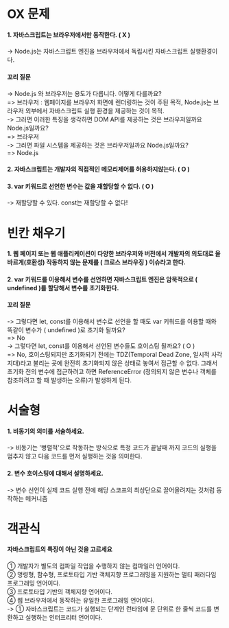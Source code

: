 # OX 문제
#### 1. 자바스크립트는 브라우저에서만 동작한다. ( X )
-> Node.js는 자바스크립트 엔진을 브라우저에서 독립시킨 자바스크립트 실행환경이다.
####   꼬리 질문 <br>
   -> Node.js 와 브라우저는 용도가 다릅니다. 어떻게 다를까요? <br>
    => 브라우저 : 웹페이지를 브라우저 화면에 렌더링하는 것이 주된 목적, Node.js는 브라우저 외부에서 자바스크립트 실행 환경을 제공하는 것이 목적. <br>
      -> 그러면 이러한 특징을 생각하면 DOM API를 제공하는 것은 브라우저일까요 Node.js일까요? <br> 
      => 브라우저 <br>
      -> 그러면 파일 시스템을 제공하는 것은 브라우저일까요 Node.js일까요? <br>
      => Node.js <br>
#### 2. 자바스크립트는 개발자의 직접적인 메모리제어를 허용하지않는다. ( O )
#### 3. var 키워드로 선언한 변수는 값을 재할당할 수 없다. ( O )
   -> 재할당할 수 있다. const는 재할당할 수 없다!

# 빈칸 채우기
#### 1. 웹 페이지 또는 웹 애플리케이션이 다양한 브라우저와 버전에서 개발자의 의도대로 올바르게(호환성) 작동하지 않는 문제를 ( 크로스 브라우징 ) 이슈라고 한다.
#### 2. var 키워드를 이용해서 변수를 선언하면 자바스크립트 엔진은 암묵적으로 ( undefined )를 할당해서 변수를 초기화한다.
####   꼬리 질문
   -> 그렇다면 let, const를 이용해서 변수로 선언을 할 때도 var 키워드를 이용할 때와 똑같이 변수가 ( undefined )로 초기화 될까요? <br>
    => No <br>
   -> 그렇다면 let, const를 이용해서 선언된 변수들도 호이스팅 될까요? ( O ) <br>
     => No, 호이스팅되지만 초기화되기 전에는 TDZ(Temporal Dead Zone, 일시적 사각지대)라고 불리는 곳에 완전히 초기화되지 않은 상태로 놓여서 접근할 수 없다. 그래서 초기화 전의 변수에 접근하려고 하면 ReferenceError (정의되지 않은 변수나 객체를 참조하려고 할 때 발생하는 오류)가 발생하게 된다. 

# 서술형
#### 1. 비동기의 의미를 서술하세요.
-> 비동기는 '병렬적'으로 작동하는 방식으로 특정 코드가 끝날때 까지 코드의 실행을 멈추지 않고 다음 코드를 먼저 실행하는 것을 의미한다.
#### 2. 변수 호이스팅에 대해서 설명하세요.
-> 변수 선언이 실제 코드 실행 전에 해당 스코프의 최상단으로 끌어올려지는 것처럼 동작하는 메커니즘

# 객관식
#### 자바스크립트의 특징이 아닌 것을 고르세요
① 개발자가 별도의 컴파일 작업을 수행하지 않는 컴파일러 언어이다.<br>
② 명령형, 함수형, 프로토타입 기반 객체지향 프로그래밍을 지원하는 멀티 패러다임 프로그래밍 언어이다.<br>
③ 프로토타입 기반의 객체지향 언어이다.<br>
④ 웹 브라우저에서 동작하는 유일한 프로그래밍 언어이다. <br>
-> ① 자바스크립트는 코드가 실행되는 단계인 런타임에 문 단위로 한 줄씩 코드를 변환하고 실행하는 인터프리터 언어이다.




